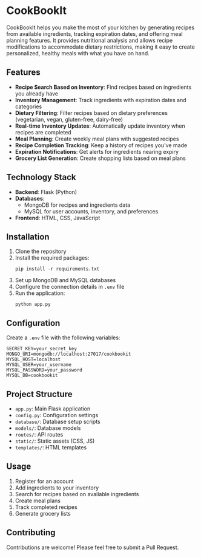 # CookBookIt

CookBookIt helps you make the most of your kitchen by generating recipes from available ingredients, tracking expiration dates, and offering meal planning features. It provides nutritional analysis and allows recipe modifications to accommodate dietary restrictions, making it easy to create personalized, healthy meals with what you have on hand.

## Features

- **Recipe Search Based on Inventory**: Find recipes based on ingredients you already have
- **Inventory Management**: Track ingredients with expiration dates and categories
- **Dietary Filtering**: Filter recipes based on dietary preferences (vegetarian, vegan, gluten-free, dairy-free)
- **Real-time Inventory Updates**: Automatically update inventory when recipes are completed
- **Meal Planning**: Create weekly meal plans with suggested recipes
- **Recipe Completion Tracking**: Keep a history of recipes you've made
- **Expiration Notifications**: Get alerts for ingredients nearing expiry
- **Grocery List Generation**: Create shopping lists based on meal plans

## Technology Stack

- **Backend**: Flask (Python)
- **Databases**:
  - MongoDB for recipes and ingredients data
  - MySQL for user accounts, inventory, and preferences
- **Frontend**: HTML, CSS, JavaScript

## Installation

1. Clone the repository
2. Install the required packages:
   ```
   pip install -r requirements.txt
   ```
3. Set up MongoDB and MySQL databases
4. Configure the connection details in `.env` file
5. Run the application:
   ```
   python app.py
   ```

## Configuration

Create a `.env` file with the following variables:

```
SECRET_KEY=your_secret_key
MONGO_URI=mongodb://localhost:27017/cookbookit
MYSQL_HOST=localhost
MYSQL_USER=your_username
MYSQL_PASSWORD=your_password
MYSQL_DB=cookbookit
```

## Project Structure

- `app.py`: Main Flask application
- `config.py`: Configuration settings
- `database/`: Database setup scripts
- `models/`: Database models
- `routes/`: API routes
- `static/`: Static assets (CSS, JS)
- `templates/`: HTML templates

## Usage

1. Register for an account
2. Add ingredients to your inventory
3. Search for recipes based on available ingredients
4. Create meal plans
5. Track completed recipes
6. Generate grocery lists

## Contributing

Contributions are welcome! Please feel free to submit a Pull Request.